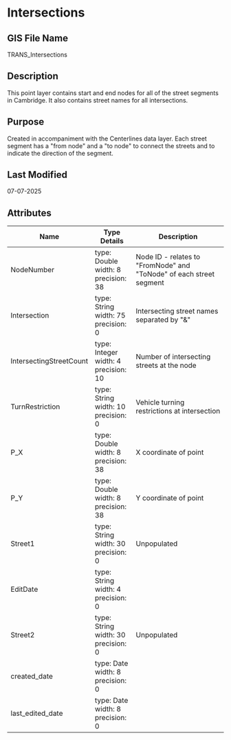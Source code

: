 # Intersections
## GIS File Name
TRANS_Intersections
## Description
<DIV STYLE="text-align:Left;"><DIV><DIV><P><SPAN>This point layer contains start and end nodes for all of the street segments in Cambridge. It also contains street names for all intersections.</SPAN></P></DIV></DIV></DIV>

## Purpose
Created in accompaniment with the Centerlines data layer. Each street segment has a "from node" and a "to node" to connect the streets and to indicate the direction of the segment.
## Last Modified
07-07-2025
## Attributes
|Name|Type Details|Description|
|----|------------|-----------|
|NodeNumber|type: Double<br/>width: 8<br/>precision: 38|Node ID - relates to "FromNode" and "ToNode" of each street segment|
|Intersection|type: String<br/>width: 75<br/>precision: 0|Intersecting street names separated by "&"|
|IntersectingStreetCount|type: Integer<br/>width: 4<br/>precision: 10|Number of intersecting streets at the node|
|TurnRestriction|type: String<br/>width: 10<br/>precision: 0|Vehicle turning restrictions at intersection|
|P_X|type: Double<br/>width: 8<br/>precision: 38|X coordinate of point|
|P_Y|type: Double<br/>width: 8<br/>precision: 38|Y coordinate of point|
|Street1|type: String<br/>width: 30<br/>precision: 0|Unpopulated|
|EditDate|type: String<br/>width: 4<br/>precision: 0||
|Street2|type: String<br/>width: 30<br/>precision: 0|Unpopulated|
|created_date|type: Date<br/>width: 8<br/>precision: 0||
|last_edited_date|type: Date<br/>width: 8<br/>precision: 0||
